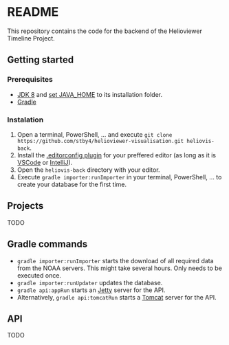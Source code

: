 # README

This repository contains the code for the backend of the Helioviewer Timeline Project.

## Getting started

### Prerequisites
- [JDK 8](https://www.oracle.com/technetwork/java/javase/downloads/jdk8-downloads-2133151.html) and [set JAVA_HOME](https://www.bing.com/search?q=set+JAVA_HOME) to its installation folder.
- [Gradle](https://gradle.org)

### Instalation
1. Open a terminal, PowerShell, ... and execute `git clone https://github.com/stby4/helioviewer-visualisation.git heliovis-back`.
2. Install the [.editorconfig plugin](http://editorconfig.org) for your preffered editor (as long as it is [VSCode](https://code.visualstudio.com) or [IntelliJ](https://www.jetbrains.com/idea/)).
3. Open the `heliovis-back` directory with your editor.
4. Execute `gradle importer:runImporter` in your terminal, PowerShell, ... to create your database for the first time.

## Projects
TODO

## Gradle commands
- `gradle importer:runImporter` starts the download of all required data from the NOAA servers. This might take several hours. Only needs to be executed once.
- `gradle importer:runUpdater` updates the database.
- `gradle api:appRun` starts an [Jetty](http://www.eclipse.org/jetty/) server for the API.
- Alternatively, `gradle api:tomcatRun` starts a [Tomcat](http://tomcat.apache.org/) server for the API.

## API
TODO
